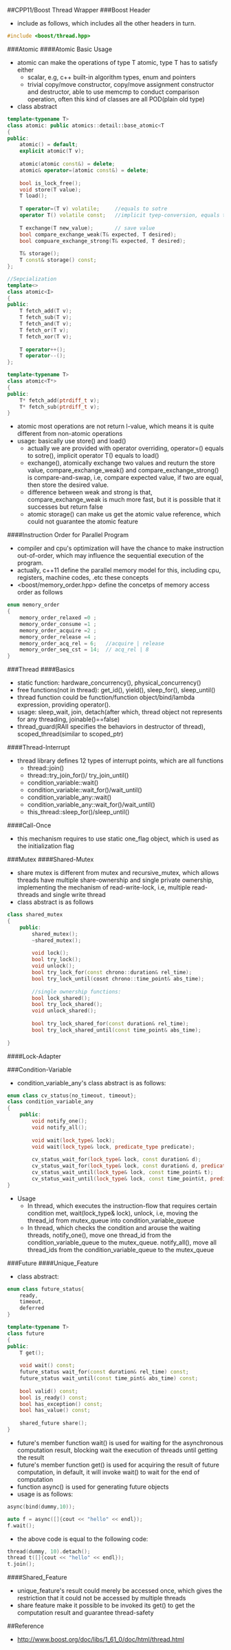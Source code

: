 ##CPP11/Boost Thread Wrapper
###Boost Header
- include as follows, which includes all the other headers in turn.                      
```cpp
#include <boost/thread.hpp>
```
###Atomic
####Atomic Basic Usage
- atomic can make the operations of type T atomic, type T has to satisfy either
    - scalar, e.g, c++ built-in algorithm types, enum and pointers
    - trivial copy/move constructor, copy/move assignment constructor and destructor, able to use memcmp to 
     conduct comparison operation, often this kind of classes are all POD(plain old type)
- class abstract
```cpp
template<typename T>
class atomic: public atomics::detail::base_atomic<T
{
public:
    atomic() = default;
    explicit atomic(T v);   
     
    atomic(atomic const&) = delete;
    atomic& operator=(atomic const&) = delete;
    
    bool is_lock_free();
    void store(T value);
    T load();
    
    T operator=(T v) volatile;     //equals to sotre
    operator T() volatile const;   //implicit tyep-conversion, equals to load
    
    T exchange(T new_value);       // save value
    bool compare_exchange_weak(T& expected, T desired);
    bool compuare_exchange_strong(T& expected, T desired);
    
    T& storage();
    T const& storage() const;
};

//Sepcialization
template<>
class atomic<I>
{
public:
    T fetch_add(T v);
    T fetch_sub(T v);
    T fetch_and(T v);
    T fetch_or(T v);
    T fetch_xor(T v);
 
    T operator++();
    T operator--();
};

template<typename T>
class atomic<T*>
{
public:
    T* fetch_add(ptrdiff_t v);
    T* fetch_sub(ptrdiff_t v);
}
```
- atomic most operations are not return l-value, which means it is quite different from non-atomic operations
- usage: basically use store() and load()
    - actually we are provided with operator overriding, operator=() equals to sotre(), implicit operator T() equals to load()
    - exchange(), atomically exchange two values and reuturn the store value, compare_exchange_weak() and compare_exchange_strong() is 
    compare-and-swap, i.e, compare expected value, if two are equal, then store the desired value. 
    - difference between weak and strong is that, compare_exchange_weak is much more fast, but it is possible that it successes but return 
    false
    - atomic storage() can make us get the atomic value reference, which could not guarantee the atomic feature

####Instruction Order for Parallel Program
- compiler and cpu's optimization will have the chance to make instruction out-of-order, which may influence the sequential execution of 
   the program.
- actually, c++11 define the parallel memory model for this, including cpu, registers, machine codes, .etc these concepts
- <boost/memory_order.hpp> define the concetps of memory access order as follows   
```cpp
enum memory_order
{
    memory_order_relaxed =0 ;
    memory_order_consume =1 ;
    memory_order_acquire =2 ;
    memory_order_release =4 ;
    memory_order_acq_rel = 6;   //acquire | release
    memory_order_seq_cst = 14;  // acq_rel | 8
}
```
    
###Thread
####Basics
- static function: hardware_concurrency(), physical_concurrency()
- free functions(not in thread): get_id(), yield(), sleep_for(), sleep_until()
- thread function could be function/function object/bind/lambda expression, providing operator().
- usage: sleep_wait, join, detach(after which, thread object not represents for any threading, joinable()==false)
- thread_guard(RAII specifies the behaviors in destructor of thread), scoped_thread(similar to scoped_ptr)    

####Thread-Interrupt
- thread library defines 12 types of interrupt points, which are all functions
    - thread::join()
    - thread::try_join_for()/ try_join_until()
    - condition_variable::wait()
    - condition_variable::wait_for()/wait_until()
    - condition_variable_any::wait()
    - condition_variable_any::wait_for()/wait_until()
    - this_thread::sleep_for()/sleep_until()

####Call-Once
- this mechanism requires to use static one_flag object, which is used as the initialization flag
    
###Mutex
####Shared-Mutex
- share mutex is different from mutex and recursive_mutex, which allows threads have multiple share-ownership and single 
private ownership, implementing the mechanism of read-write-lock, i.e, multiple read-threads and single write thread
- class abstract is as follows
```cpp
class shared_mutex
{
    public:
        shared_mutex();
        ~shared_mutex();
       
        void lock();
        bool try_lock();
        void unlock();
        bool try_lock_for(const chrono::duration& rel_time);
        bool try_lock_until(cosnt chrono::time_point& abs_time);
        
        //single ownership functions:
        bool lock_shared();
        bool try_lock_shared();
        void unlock_shared();
        
        bool try_lock_shared_for(const duration& rel_time);
        bool try_lock_shared_until(const time_point& abs_time);
        
}
```      
####Lock-Adapter

###Condition-Variable
- condition_variable_any's class abstract is as follows:   
```cpp
enum class cv_status{no_timeout, timeout};
class condition_variable_any
{
    public:
        void notify_one();
        void notify_all();
        
        void wait(lock_type& lock);
        void wait(lock_type& lock, predicate_type predicate);
        
        cv_status_wait_for(lock_type& lock, const duration& d);
        cv_status_wait_for(lock_type& lock, const duration& d, predicate_type predicate);
        cv_status_wait_until(lock_type& lock, const time_point& t);
        cv_status_wait_until(lock_type& lock, const time_point&t, predicate_type predicate);
}
```
- Usage
    - In thread, which executes the instruction-flow that requires certain condition met, 
    wait(lock_type& lock), unlock, i.e, moving the thread_id from mutex_queue into condition_variable_queue
    - In thread, which checks the condition and arouse the waiting threads, 
    notify_one(), move one thread_id from the condition_variable_queue to the mutex_queue. notify_all(), move 
    all thread_ids from the condition_variable_queue to the mutex_queue
    
###Future
####Unique_Feature
- class abstract:   
```cpp
enum class future_status{
    ready,
    timeout,
    deferred
}

template<typename T>
class future
{
public:
    T get();
    
    void wait() const;
    future_status wait_for(const duration& rel_time) const;
    future_status wait_until(const time_pint& abs_time) const;
    
    bool valid() const; 
    bool is_ready() const;
    bool has_exception() const;
    bool has_value() const;
    
    shared_future share();
}
```    
- future's member function wait() is used for waiting for the asynchronous computation result, blocking wait the 
 execution of threads until getting the result
- future's member function get() is used for acquiring the result of future computation, in default, it will invoke 
wait() to wait for the end of computation
- function async() is used for generating future objects
- usage is as follows:   
```cpp
async(bind(dummy,10));

auto f = async([]{cout << "hello" << endl});
f.wait();
```
- the above code is equal to the following code:   
```cpp
thread(dummy, 10).detach();
thread t([]{cout << "hello" << endl});
t.join();
```    
####Shared_Feature
- unique_feature's result could merely be accessed once, which gives the restriction that it could not be 
accessed by multiple threads
- share feature make it possible to be invoked its get() to get the computation result and guarantee thread-safety

##Reference
- http://www.boost.org/doc/libs/1_61_0/doc/html/thread.html